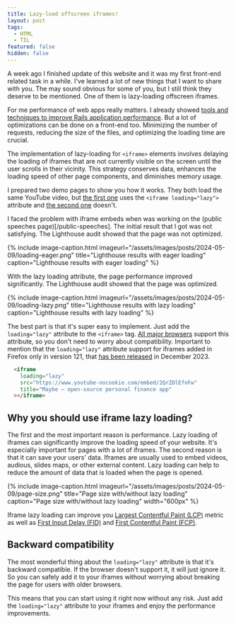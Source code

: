```yaml
---
title: Lazy-load offscreen iframes!
layout: post
tags:
  - HTML
  - TIL
featured: false
hidden: false
---
```


A week ago I finished update of this website and it was my first front-end related task in a while. I've learned a lot of new things that I want to share with you. The may sound obvious for some of you, but I still think they deserve to be mentioned. One of them is lazy-loading offscreen iframes.

<!--more-->

For me performance of web apps really matters. I already showed [tools and techniques to improve Rails application performance](https://igor.works/blog/18-tools-and-techniques-to-improve-rails-application-performance). But a lot of optimizations can be done on a front-end too. Minimizing the number of requests, reducing the size of the files, and optimizing the loading time are crucial.

The implementation of lazy-loading for `<iframe>` elements involves delaying the loading of iframes that are not currently visible on the screen until the user scrolls in their vicinity. This strategy conserves data, enhances the loading speed of other page components, and diminishes memory usage.

I prepared two demo pages to show you how it works. They both load the same YouTube video, but [the first one](/demos/iframe-loading-lazy) uses the `<iframe loading="lazy">` attribute and [the second one](/demos/iframe-loading-eager) doesn't.

I faced the problem with iframe embeds when was working on the (public speeches page)[/public-speeches]. The initial result that I got was not satisfying. The Lighthouse audit showed that the page was not optimized.

{% include image-caption.html imageurl="/assets/images/posts/2024-05-09/loading-eager.png" title="Lighthouse results with eager loading" caption="Lighthouse results with eager loading" %}

With the lazy loading attribute, the page performance improved significantly. The Lighthouse audit showed that the page was optimized.

{% include image-caption.html imageurl="/assets/images/posts/2024-05-09/loading-lazy.png" title="Lighthouse results with lazy loading" caption="Lighthouse results with lazy loading" %}

The best part is that it's super easy to implement. Just add the `loading="lazy"` attribute to the `<iframe>` tag. [All major browsers](https://caniuse.com/loading-lazy-attr) support this attribute, so you don't need to worry about compatibility. Important to mention that the `loading="lazy"` attribute support for iframes added in Firefox only in version 121, that [has been released](https://www.mozilla.org/en-US/firefox/121.0/releasenotes/) in December 2023.

``` html
  <iframe
    loading="lazy"
    src="https://www.youtube-nocookie.com/embed/2QrZDlEfnFw"
    title="Maybe – open-source personal finance app"
  ></iframe>
```

## Why you should use iframe lazy loading?

The first and the most important reason is performance. Lazy loading of iframes can significantly improve the loading speed of your website. It's especially important for pages with a lot of iframes. The second reason is that it can save your users' data. Iframes are usually used to embed videos, audious, slides maps, or other external content. Lazy loading can help to reduce the amount of data that is loaded when the page is opened.

{% include image-caption.html imageurl="/assets/images/posts/2024-05-09/page-size.png" title="Page size with/without lazy loading" caption="Page size with/without lazy loading" width="600px" %}

Iframe lazy loading can improve you [Largest Contentful Paint (LCP)](https://web.dev/articles/lcp) metric as well as [First Input Delay (FID)](https://web.dev/articles/fid) and [First Contentful Paint (FCP)](https://web.dev/articles/fcp).

## Backward compatibility

The most wonderful thing about the `loading="lazy"` attribute is that it's backward compatible. If the browser doesn't support it, it will just ignore it. So you can safely add it to your iframes without worrying about breaking the page for users with older browsers.

This means that you can start using it right now without any risk. Just add the `loading="lazy"` attribute to your iframes and enjoy the performance improvements.